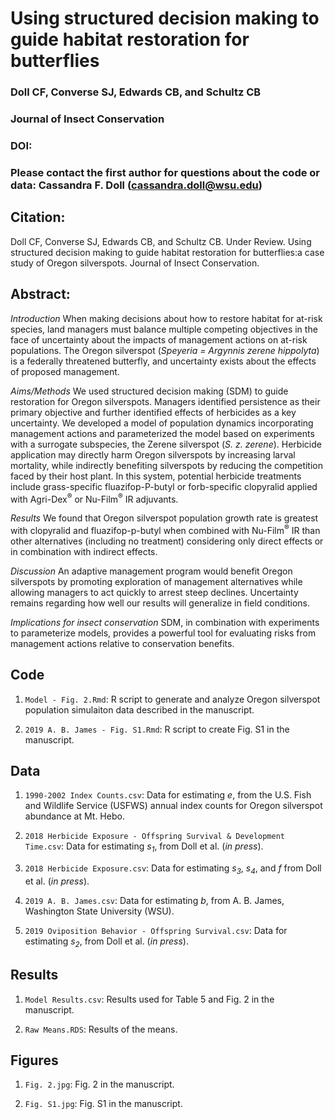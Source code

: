 # Using structured decision making to guide habitat restoration for butterflies

### Doll CF, Converse SJ, Edwards CB, and Schultz CB

### Journal of Insect Conservation

### DOI:

### Please contact the first author for questions about the code or data: Cassandra F. Doll (cassandra.doll@wsu.edu)

## Citation:

Doll CF, Converse SJ, Edwards CB, and Schultz CB. Under Review. Using structured decision making to guide habitat restoration for butterflies:a case study of Oregon silverspots. Journal of Insect Conservation.

## Abstract:

*Introduction* When making decisions about how to restore habitat for at-risk species, land managers must balance multiple competing objectives in the face of uncertainty about the impacts of management actions on at-risk populations. The Oregon silverspot (*Speyeria = Argynnis zerene hippolyta*) is a federally threatened butterfly, and uncertainty exists about the effects of proposed management. 

*Aims/Methods* We used structured decision making (SDM) to guide restoration for Oregon silverspots. Managers identified persistence as their primary objective and further identified effects of herbicides as a key uncertainty. We developed a model of population dynamics incorporating management actions and parameterized the model based on experiments with a surrogate subspecies, the Zerene silverspot (*S. z. zerene*). Herbicide application may directly harm Oregon silverspots by increasing larval mortality, while indirectly benefiting silverspots by reducing the competition faced by their host plant. In this system, potential herbicide treatments include grass-specific fluazifop-P-butyl or forb-specific clopyralid applied with Agri-Dex<sup>®</sup> or Nu-Film<sup>®</sup> IR adjuvants. 

*Results* We found that Oregon silverspot population growth rate is greatest with clopyralid and fluazifop-p-butyl when combined with Nu-Film<sup>®</sup> IR than other alternatives (including no treatment) considering only direct effects or in combination with indirect effects. 

*Discussion* An adaptive management program would benefit Oregon silverspots by promoting exploration of management alternatives while allowing managers to act quickly to arrest steep declines. Uncertainty remains regarding how well our results will generalize in field conditions. 

*Implications for insect conservation* SDM, in combination with experiments to parameterize models, provides a powerful tool for evaluating risks from management actions relative to conservation benefits.

## Code

1. `Model - Fig. 2.Rmd`: R script to generate and analyze Oregon silverspot population simulaiton data described in the manuscript.

2. `2019 A. B. James - Fig. S1.Rmd`: R script to create Fig. S1 in the manuscript.

## Data

1. `1990-2002 Index Counts.csv`: Data for estimating *e*, from the U.S. Fish and Wildlife Service (USFWS) annual index counts for Oregon silverspot abundance at Mt. Hebo.

2. `2018 Herbicide Exposure - Offspring Survival & Development Time.csv`: Data for estimating *s<sub>1</sub>*, from Doll et al. (*in press*).

3. `2018 Herbicide Exposure.csv`: Data for estimating *s<sub>3</sub>*, *s<sub>4</sub>*, and *f* from Doll et al. (*in press*).

4. `2019 A. B. James.csv`: Data for estimating *b*, from A. B. James, Washington State University (WSU).

5. `2019 Oviposition Behavior - Offspring Survival.csv`: Data for estimating *s<sub>2</sub>*, from Doll et al. (*in press*).

## Results

1. `Model Results.csv`: Results used for Table 5 and Fig. 2 in the manuscript.

2. `Raw Means.RDS`: Results of the means.

## Figures

1. `Fig. 2.jpg`: Fig. 2 in the manuscript.

2. `Fig. S1.jpg`: Fig. S1 in the manuscript.
